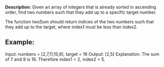 **Description:**
Given an array of integers that is already sorted in ascending order, find two numbers such that they add up to a specific target number.

The function twoSum should return indices of the two numbers such that they add up to the target, where index1 must be less than index2.

## Example:
Input: numbers = [2,7,11,15,9], target = 16
Output: [2,5]
Explanation: The sum of 7 and 9 is 16. Therefore index1 = 2, index2 = 5.